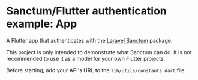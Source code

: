 # Sanctum/Flutter authentication example: App

A Flutter app that authenticates with the [Laravel Sanctum](https://laravel.com/docs/8.x/sanctum) package.

This project is only intended to demonstrate what Sanctum can do. It is not recommended to use it as a model for your own Flutter projects.

Before starting, add your API's URL to the `lib/utils/constants.dart` file.
